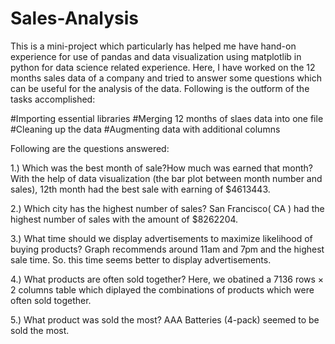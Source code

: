 # Sales-Analysis

This is a mini-project which particularly has helped me have hand-on experience for use of pandas and data visualization using matplotlib in python for data science related experience. Here, I have worked on the 12 months sales data of a company and tried to answer some questions which can be useful for the analysis of the data. Following is the outform of the tasks accomplished:

#Importing essential libraries
#Merging 12 months of slaes data into one file
#Cleaning up the data
#Augmenting data with additional columns

Following are the questions answered:

1.) Which was the best month of sale?How much was earned that month?
    With the help of data visualization (the bar plot between month number and sales), 12th month had the best sale with earning of $4613443.

2.) Which city has the highest number of sales?
    San Francisco( CA ) had the highest number of sales with the amount of $8262204.
    
3.) What time should we display advertisements to maximize likelihood of buying products?
    Graph recommends around 11am and 7pm and the highest sale time. So. this time seems better to display advertisements.
    
4.) What products are often sold together?
    Here, we obatined a 7136 rows × 2 columns table which diplayed the combinations of products which were often sold together.
    
5.) What product was sold the most?
    AAA Batteries (4-pack) seemed to be sold the most. 
    
 

